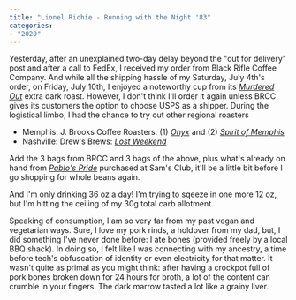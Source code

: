 ```yaml
---
title: "Lionel Richie - Running with the Night '83"
categories:
- "2020"
---
```


Yesterday, after an unexplained two-day delay beyond the "out for delivery" post and after a call to FedEx, I received my order from Black Rifle Coffee Company. And while all the shipping hassle of my Saturday, July 4th's order, on Friday, July 10th, I enjoyed a noteworthy cup from its *[Murdered Out](https://www.blackriflecoffee.com/collections/extra-dark-roast/products/murdered-out-coffee-blend)* extra dark roast. However, I don't think I'll order it again unless BRCC gives its customers the option to choose USPS as a shipper. During the logistical limbo, I had the chance to try out other regional roasters

  * Memphis: J. Brooks Coffee Roasters: (1) [*Onyx*](https://www.jbrookscoffeeroasters.com/all-coffee/onyx) and (2) [*Spirit of Memphis*](https://www.jbrookscoffeeroasters.com/all-coffee/spirit-of-memphis)
  * Nashville: Drew's Brews: [*Lost Weekend*](https://www.drewsbrewscoffee.com/coffee/lost-weekend/)

Add the 3 bags from BRCC and 3 bags of the above, plus what's already on hand from [*Pablo's Pride*](https://donpablocoffee.com/product-category/pablos-pride/) purchased at Sam's Club, it'll be a little bit before I go shopping for whole beans again.

And I'm only drinking 36 oz a day! I'm trying to sqeeze in one more 12 oz, but I'm hitting the ceiling of my 30g total carb allotment.

Speaking of consumption, I am so very far from my past vegan and vegetarian ways. Sure, I love my pork rinds, a holdover from my dad, but, I did something I've never done before: I ate bones (provided freely by a local BBQ shack). In doing so, I felt like I was connecting with my ancestry, a time before tech's obfuscation of identity or even electricity for that matter. It wasn't quite as primal as you might think: after having a crockpot full of pork bones broken down for 24 hours for broth, a lot of the content can crumble in your fingers. The dark marrow tasted a lot like a grainy liver.
